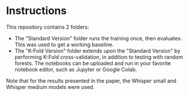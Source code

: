 # Instructions
This repository contains 2 folders:
  * The "Standard Version" folder runs the training once, then evaluates. This was used to get a working baseline.
  * The "K-Fold Version" folder extends upon the "Standard Version" by performing K-Fold cross-validation, in addition to testing with random forests.
The notebooks can be uploaded and run in your favorite notebook editor, such as Jupyter or Google Colab.

Note that for the results presented in the paper, the Whisper small and Whisper medium models were used.
